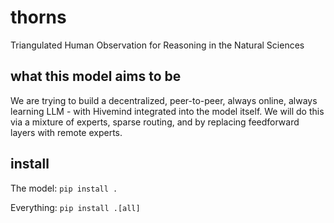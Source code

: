 # thorns

Triangulated Human Observation for Reasoning in the Natural Sciences

## what this model aims to be

We are trying to build a decentralized, peer-to-peer, always online, always learning LLM - with Hivemind integrated into the model itself. We will do this via a mixture of experts, sparse routing, and by replacing feedforward layers with remote experts.

## install

The model: `pip install .`

Everything: `pip install .[all]`